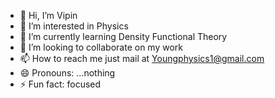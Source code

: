 - 👋 Hi, I’m Vipin
- 👀 I’m interested in Physics
- 🌱 I’m currently learning Density Functional Theory
- 💞️ I’m looking to collaborate on my work
- 📫 How to reach me just mail at Youngphysics1@gmail.com
- 😄 Pronouns: ...nothing
- ⚡ Fun fact: focused

<!---
Vipin755/Vipin755 is a ✨ special ✨ repository because its `README.md` (this file) appears on your GitHub profile.
You can click the Preview link to take a look at your changes.
--->
